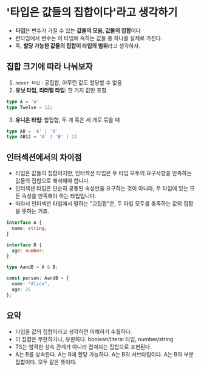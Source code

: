 # '타입은 값들의 집합이다'라고 생각하기

- **타입**은 변수가 가질 수 있는 **값들의 모음, 값들의 집합**이다
- 런타임에서 변수는 이 타입에 속하는 값들 중 하나를 실제로 가진다.
- 즉, **할당 가능한 값들의 집합이 타입의 범위**라고 생각하자.

## 집합 크기에 따라 나눠보자

1. `never 타입` : 공집합, 아무런 값도 할당할 수 없음
2. **유닛 타입, 리터럴 타입**: 한 가지 값만 포함

```ts
type A = 'a'
type Twelve = 12;
```

3. **유니온 타입**: 합집합, 두 개 혹은 세 개로 묶을 때

```ts
type AB = 'A' | 'B'
type AB12 = 'A' | 'B' | 12
```

## 인터섹션에서의 차이점

- 타입은 값들의 집합이지만, 인터섹션 타입은 두 타입 모두의 요구사항을 만족하는 값들의 집합으로 해석해야 합니다.
- 인터섹션 타입은 단순히 공통된 속성만을 요구하는 것이 아니라, 두 타입에 있는 모든 속성을 만족해야 하는 타입입니다.
- 따라서 인터섹션 타입에서 말하는 "교집합"은, 두 타입 모두를 충족하는 값의 집합을 뜻하는 거죠.

```ts
interface A {
  name: string;
}

interface B {
  age: number;
}

type AandB = A & B;

const person: AandB = {
  name: "Alice",
  age: 25
};

``` 

## 요약

- 타입을 값의 집합이라고 생각하면 이해하기 수월하다.
- 이 집합은 무한하거나, 유한하다. boolean/literal 타입, number/string
- TS는 엄격한 상속 관계가 아니라 겹쳐지는 집합으로 표현된다.
- A는 B를 상속한다. A는 B에 할당 가능하다. A는 B의 서브타입이다. A는 B의 부분집합이다. 모두 같은 뜻이다.
